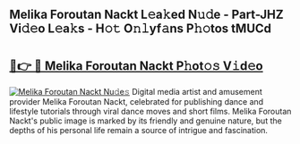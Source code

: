 ## Melika Foroutan Nackt L𝚎a𝚔ed N𝚞𝚍e - Part-JHZ Vi𝚍𝚎o L𝚎a𝚔s - H𝚘𝚝 O𝚗𝚕yf𝚊ns P𝚑𝚘tos tMUCd

# <h2><a href="http://kf2rx5l.oniu.top/?m=Melika+Foroutan+Nackt">🔗👉 🔴 Melika Foroutan Nackt P𝚑ot𝚘𝚜 V𝚒d𝚎o</a></h2>

[![Melika Foroutan Nackt Nu𝚍e𝚜](https://i.imgur.com/0qMVB7G.gif)](http://kf2rx5l.oniu.top/?m=Melika+Foroutan+Nackt)
Digital media artist and amusement provider Melika Foroutan Nackt, celebrated for publishing dance and lifestyle tutorials through viral dance moves and short films. Melika Foroutan Nackt's public image is marked by its friendly and genuine nature, but the depths of his personal life remain a source of intrigue and fascination.  
